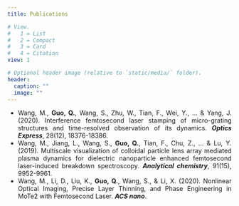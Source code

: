 ```yaml
---
title: Publications

# View.
#   1 = List
#   2 = Compact
#   3 = Card
#   4 = Citation
view: 1

# Optional header image (relative to `static/media/` folder).
header:
  caption: ""
  image: ""
---
```


<div style="text-align: justify">


* Wang, M., **Guo, Q.**, Wang, S., Zhu, W., Tian, F., Wei, Y., ... & Yang, J. (2020). Interference femtosecond laser stamping of micro-grating structures and time-resolved observation of its dynamics. **_Optics Express_**, 28(12), 18376-18386.
* Wang, M., Jiang, L., Wang, S., **Guo, Q.**, Tian, F., Chu, Z., ... & Lu, Y. (2019). Multiscale visualization of colloidal particle lens array mediated plasma dynamics for dielectric nanoparticle enhanced femtosecond laser-induced breakdown spectroscopy. **_Analytical chemistry_**, 91(15), 9952-9961.
* Wang, M., Li, D., Liu, K., **Guo, Q.**, Wang, S., & Li, X. (2020). Nonlinear Optical Imaging, Precise Layer Thinning, and Phase Engineering in MoTe2 with Femtosecond Laser. **_ACS nano_**.
